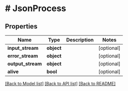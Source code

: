 # # JsonProcess

## Properties

Name | Type | Description | Notes
------------ | ------------- | ------------- | -------------
**input_stream** | **object** |  | [optional] 
**error_stream** | **object** |  | [optional] 
**output_stream** | **object** |  | [optional] 
**alive** | **bool** |  | [optional] 

[[Back to Model list]](../../README.md#documentation-for-models) [[Back to API list]](../../README.md#documentation-for-api-endpoints) [[Back to README]](../../README.md)


